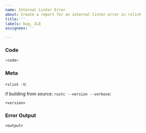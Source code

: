 ```yaml
---
name: Internal Linter Error
about: Create a report for an internal linter error in rslint
title: ''
labels: bug, ILE
assignees: ''

---
```


<!--
Thank you for finding an Internal Linter Error! if applicable, try to provide a minimal reproducible example,
you can see https://stackoverflow.com/help/minimal-reproducible-example for advice on how to produce one.
-->

### Code
```js
<code>
```

### Meta
`rslint -V`: <version>

if building from source:
`rustc --version --verbose`:
```
<version>
```

### Error Output

```
<output>
```
